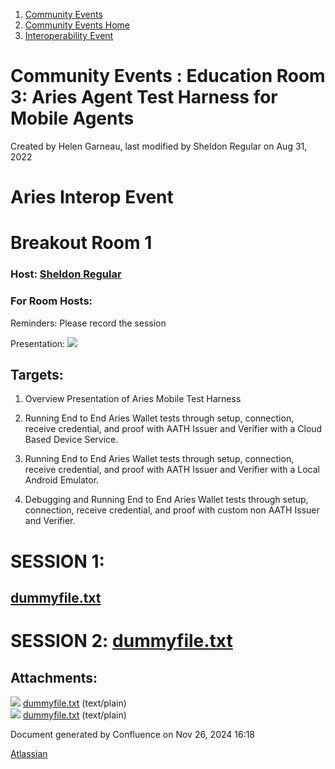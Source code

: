 1. [Community Events](index.html)
2. [Community Events Home](Community-Events-Home_21790731.html)
3. [Interoperability Event](Interoperability-Event_21793489.html)

# Community Events : Education Room 3: Aries Agent Test Harness for Mobile Agents

Created by Helen Garneau, last modified by Sheldon Regular on Aug 31, 2022

# Aries Interop Event

# Breakout Room 1

### Host: [Sheldon Regular](https://lf-hyperledger.atlassian.net/wiki/people/557058:03ca5fa1-a9b1-4962-8ade-a10467940771?ref=confluence)

### For Room Hosts:

Reminders: Please record the session

Presentation: [![](plugins/servlet/confluence/placeholder/unknown-macro)](https://docs.google.com/presentation/d/1qy8hzJh0XWSX2XDCtXX-JkMdxTef0hbHo0cYtT7hgG8/edit?usp=sharing)

## Targets:

1. Overview Presentation of Aries Mobile Test Harness
   
2. Running End to End Aries Wallet tests through setup, connection, receive credential, and proof with AATH Issuer and Verifier with a Cloud Based Device Service.
   
3. Running End to End Aries Wallet tests through setup, connection, receive credential, and proof with AATH Issuer and Verifier with a Local Android Emulator.
   
4. Debugging and Running End to End Aries Wallet tests through setup, connection, receive credential, and proof with custom non AATH Issuer and Verifier.

# SESSION 1:

## [dummyfile.txt](attachments/21793563/21793624.txt)

# SESSION 2: [dummyfile.txt](attachments/21793563/21793624.txt)

## Attachments:

![](images/icons/bullet_blue.gif) [dummyfile.txt](attachments/21793563/21793624.txt) (text/plain)  
![](images/icons/bullet_blue.gif) [dummyfile.txt](attachments/21793563/21793623.txt) (text/plain)

Document generated by Confluence on Nov 26, 2024 16:18

[Atlassian](http://www.atlassian.com/)
